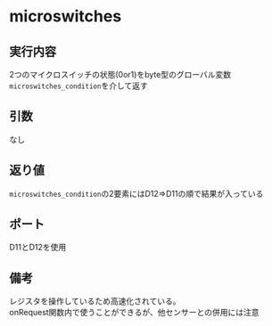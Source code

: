 # microswitches
## 実行内容
2つのマイクロスイッチの状態(0or1)をbyte型のグローバル変数`microswitches_condition`を介して返す

## 引数
なし

## 返り値
`microswitches_condition`の2要素にはD12=>D11の順で結果が入っている

## ポート
D11とD12を使用

## 備考
レジスタを操作しているため高速化されている。  
onRequest関数内で使うことができるが、他センサーとの併用には注意